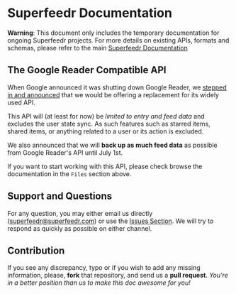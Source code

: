 Superfeedr Documentation
========================

**Warning**: This document only includes the temporary documentation for ongoing Superfeedr projects. For more details on existing APIs, formats and schemas, please refer to the main [Superfeedr Documentation](http://superfeedr.com/documentation)

## The Google Reader Compatible API

When Google announced it was shutting down Google Reader, we [stepped in and announced](http://blog.superfeedr.com/google-reader-compatible-api/) that we would be offering a replacement for its widely used API.

This API will (at least for now) be *limited to entry and feed data* and excludes the user state sync. As such features such as starred items, shared items, or anything related to a user or its action is excluded.

We also announced that we will **back up as much feed data** as possible from Google Reader's API until July 1st.

If you want to start working with this API, please check browse the documentation in the <code>Files</code> section above.

## Support and Questions

For any question, you may either email us directly (superfeedr@superfeedr.com) or use the [Issues Section](/superfeedr/documentation/issues). We will try to respond as quickly as possible on either channel.

## Contribution

If you see any discrepancy, typo or if you wish to add any missing information, please, **fork** that repository, and send us a **pull request**. *You're in a better position than us to make this doc awesome for you!*
